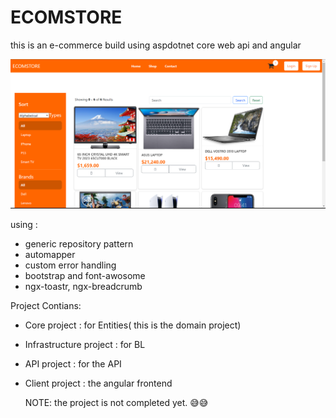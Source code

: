 # ECOMSTORE
this is an e-commerce build using aspdotnet core web api and angular

![Project Image](https://github.com/MohammedHamed12121/Ecomstore/blob/main/Ecomstore.PNG)

using : 
- generic repository pattern
- automapper
- custom error handling
- bootstrap and font-awosome
- ngx-toastr, ngx-breadcrumb

Project Contians:
* Core project : for Entities( this is the domain project)
* Infrastructure project : for BL
* API project : for the API
* Client project : the angular frontend


  NOTE: the project is not completed yet. 😅😅
